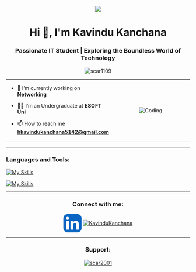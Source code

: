 
<p align="center"><picture align="center"><img align="center" src = "https://github.com/7oSkaaa/7oSkaaa/blob/main/Images/about_me.gif?raw=true" width = 50px></picture></p>
<h1 align="center">Hi 👋, I'm Kavindu Kanchana</h1>
<h3 align="center">Passionate IT Student | Exploring the Boundless World of Technology</h3>
<p align="center"> <img src="https://komarev.com/ghpvc/?username=kavindu5142&label=Profile%20views&color=0e75b6&style=flat" alt="scar1109" /> </p>

<table align="center">
<tr border="none">
<td width="50%" align="left">
  
- 🌱 I’m currently working on **Networking**

- 🧑‍🎓 I’m an Undergraduate at **ESOFT Uni**

- 📫 How to reach me **hkavindukanchana5142@gmail.com**

</td>
<td width="50%" align="center">

  <img align="center" alt="Coding" width="450" src="https://repository-images.githubusercontent.com/588181932/e36ec678-7984-4cdd-8e4c-a3932772ff8e">

  
  </td>
</tr>
</table>


---

<h3 align="left">Languages and Tools:</h3>

[![My Skills](https://skillicons.dev/icons?i=html,cs,py)](https://skillicons.dev)

[![My Skills](https://skillicons.dev/icons?i=aws,azure,linux,vscode,visualstudio,ps)](https://skillicons.dev)

---

<h3 align="center">Connect with me:</h3>
<p align="center">
<a href="https://www.linkedin.com/in/kavindu-kanchana-629950305/" target="blank"><img align="center" src="https://github.com/tandpfun/skill-icons/blob/main/icons/LinkedIn.svg" alt="KavinduKanchana" height="50" width="50" /></a>
<a href="https://web.facebook.com/?_rdc=1&_rdr"><img align="center" src="https://raw.githubusercontent.com/rahuldkjain/github-profile-readme-generator/master/src/images/icons/Social/facebook.svg" alt="KavinduKanchana" height="50" width="50" /></a>

---

<h3 align="center">Support:</h3>
<p align="center"><a href="https://www.buymeacoffee.com/scar2001"> <img align="center" src="https://cdn.buymeacoffee.com/buttons/v2/default-yellow.png" height="50" width="210" alt="scar2001" /></a></p>
